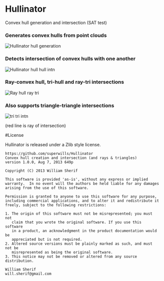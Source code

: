 Hullinator
==========

Convex hull generation and intersection (SAT test)

### Generates convex hulls from point clouds

![Hullinator hull generation](http://i.imgur.com/HYAyctb.png)

### Detects intersection of convex hulls with one another

![Hullinator hull hull intn](http://i.imgur.com/d5vhJif.png)

### Ray-convex hull, tri-hull and ray-tri intersections

![Ray hull ray tri](http://i.imgur.com/xgUnmIr.png)

### Also supports triangle-triangle intersections

![tri tri intn](http://i.imgur.com/TTJi2Sv.png)

(red line is ray of intersection)


#License

Hullinator is released under a Zlib style license.

    https://github.com/superwills/Hullinator
    Convex hull creation and intersection (and rays & triangles)
    version 1.0.0, Aug 7, 2013 649p

    Copyright (C) 2013 William Sherif

    This software is provided 'as-is', without any express or implied
    warranty.  In no event will the authors be held liable for any damages
    arising from the use of this software.

    Permission is granted to anyone to use this software for any purpose,
    including commercial applications, and to alter it and redistribute it
    freely, subject to the following restrictions:

    1. The origin of this software must not be misrepresented; you must not
       claim that you wrote the original software. If you use this software
       in a product, an acknowledgment in the product documentation would be
       appreciated but is not required.
    2. Altered source versions must be plainly marked as such, and must not be
       misrepresented as being the original software.
    3. This notice may not be removed or altered from any source distribution.

    William Sherif
    will.sherif@gmail.com
